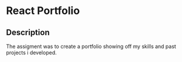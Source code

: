 # React Portfolio

## Description
The assigment was to create a portfolio showing off my skills and past projects i developed.



